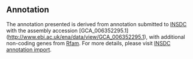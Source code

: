 
Annotation
----------

The annotation presented is derived from annotation submitted to
[INSDC](http://www.insdc.org) with the assembly accession [GCA\_006352295.1]
(http://www.ebi.ac.uk/ena/data/view/GCA_006352295.1),
with additional non-coding genes from
[Rfam](http://rfam.xfam.org/). For more details, please visit [INSDC
annotation import](http://ensemblgenomes.org/info/data/insdc_annotation).
